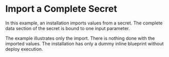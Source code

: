 # Import a Complete Secret

In this example, an installation imports values from a secret.
The complete data section of the secret is bound to one input parameter.

The example illustrates only the import. There is nothing done with the imported values.
The installation has only a dummy inline blueprint without deploy execution.
